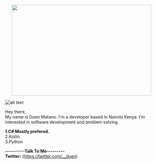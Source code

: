 <p align="center">
  <img width="460" height="300" src="http://www.fillmurray.com/460/300">
</p>

![alt text](https://github.com/mafive/mafive/blob/main/Capture.PNG "Logo Title Text 1")


Hey there,<br/>
My name is Duen Matano. I'm a developer based in Nairobi Kenya. I'm interested in software development and problem solving.


**1.C# Mostly prefered.**<br/>
2.Kotlin<br/>
3.Python<br/>

**----------Talk To Me---------**<br/>
**Twitter:** (https://twitter.com/__duen)<br/>
